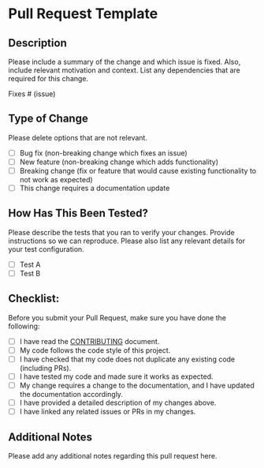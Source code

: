 # Pull Request Template

## Description
Please include a summary of the change and which issue is fixed. Also, include relevant motivation and context. List any dependencies that are required for this change.

Fixes # (issue)

## Type of Change
Please delete options that are not relevant.

- [ ] Bug fix (non-breaking change which fixes an issue)
- [ ] New feature (non-breaking change which adds functionality)
- [ ] Breaking change (fix or feature that would cause existing functionality to not work as expected)
- [ ] This change requires a documentation update

## How Has This Been Tested?
Please describe the tests that you ran to verify your changes. Provide instructions so we can reproduce. Please also list any relevant details for your test configuration.

- [ ] Test A
- [ ] Test B

## Checklist:
Before you submit your Pull Request, make sure you have done the following:

- [ ] I have read the [CONTRIBUTING](CONTRIBUTING.md) document.
- [ ] My code follows the code style of this project.
- [ ] I have checked that my code does not duplicate any existing code (including PRs).
- [ ] I have tested my code and made sure it works as expected.
- [ ] My change requires a change to the documentation, and I have updated the documentation accordingly.
- [ ] I have provided a detailed description of my changes above.
- [ ] I have linked any related issues or PRs in my changes.

## Additional Notes
Please add any additional notes regarding this pull request here.
